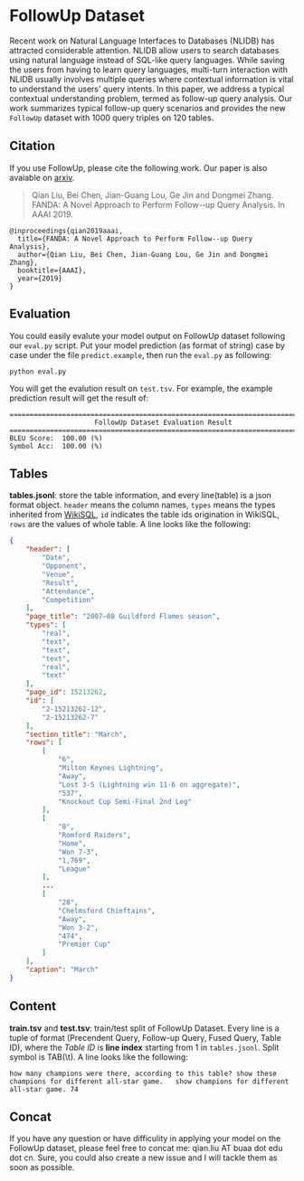 # FollowUp Dataset

Recent work on Natural Language Interfaces to Databases (NLIDB) has attracted considerable attention. NLIDB allow users to search databases using natural language instead of SQL-like query languages. While saving the users from having to learn query languages, multi-turn interaction with NLIDB usually involves multiple queries where contextual information is vital to understand the users' query intents. In this paper, we address a typical contextual understanding problem, termed as follow-up query analysis. Our work summarizes typical follow-up query scenarios and provides the new `FollowUp` dataset with 1000 query triples on 120 tables.

## Citation

If you use FollowUp, please cite the following work. Our paper is also avaiable on [arxiv](https://arxiv.org/abs/1901.08259).
> Qian Liu, Bei Chen, Jian-Guang Lou, Ge Jin and Dongmei Zhang. FANDA: A Novel Approach to Perform Follow-­‐up Query Analysis. In AAAI 2019.

```
@inproceedings{qian2019aaai,
  title={FANDA: A Novel Approach to Perform Follow-­‐up Query Analysis},
  author={Qian Liu, Bei Chen, Jian-Guang Lou, Ge Jin and Dongmei Zhang},
  booktitle={AAAI},
  year={2019}
}
```

## Evaluation

You could easily evalute your model output on FollowUp dataset following our `eval.py` script. Put your model prediction (as format of string) case by case under the file `predict.example`, then run the `eval.py` as following:

```
python eval.py
```

You will get the evalution result on `test.tsv`. For example, the example prediction result will get the result of:

```shell
================================================================================
                     FollowUp Dataset Evaluation Result
================================================================================
BLEU Score:  100.00 (%)
Symbol Acc:  100.00 (%)
```

## Tables

**tables.jsonl**: store the table information, and every line(table) is a json format object. `header` means the column names, `types` means the types inherited from [WikiSQL](https://github.com/salesforce/WikiSQL), `id` indicates the table ids origination in WikiSQL, `rows` are the values of whole table. A line looks like the following:

```json
{
	"header": [
		"Date",
		"Opponent",
		"Venue",
		"Result",
		"Attendance",
		"Competition"
	],
	"page_title": "2007–08 Guildford Flames season",
	"types": [
		"real",
		"text",
		"text",
		"text",
		"real",
		"text"
	],
	"page_id": 15213262,
	"id": [
		"2-15213262-12",
		"2-15213262-7"
	],
	"section_title": "March",
	"rows": [
		[
			"6",
			"Milton Keynes Lightning",
			"Away",
			"Lost 3-5 (Lightning win 11-6 on aggregate)",
			"537",
			"Knockout Cup Semi-Final 2nd Leg"
		],
		[
			"8",
			"Romford Raiders",
			"Home",
			"Won 7-3",
			"1,769",
			"League"
		],
		...
		[
			"28",
			"Chelmsford Chieftains",
			"Away",
			"Won 3-2",
			"474",
			"Premier Cup"
		]
	],
	"caption": "March"
}
```


## Content

**train.tsv** and **test.tsv**: train/test split of FollowUp Dataset. Every line is a tuple of format (Precendent Query, Follow-up Query, Fused Query, Table ID), where the *Table ID* is **line index** starting from 1 in `tables.jsonl`. Split symbol is TAB(\t). A line looks like the following:

```tsv
how many champions were there, according to this table?	show these champions for different all-star game.	show champions for different all-star game.	74
```


## Concat

If you have any question or have difficulity in applying your model on the FollowUp dataset, please feel free to concat me: qian.liu AT buaa dot edu dot cn. Sure, you could also create a new issue and I will tackle them as soon as possible.
